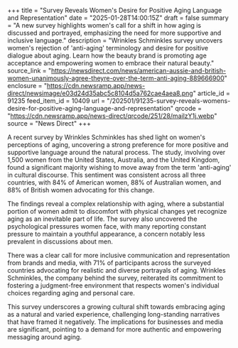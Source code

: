 +++
title = "Survey Reveals Women's Desire for Positive Aging Language and Representation"
date = "2025-01-28T14:00:15Z"
draft = false
summary = "A new survey highlights women's call for a shift in how aging is discussed and portrayed, emphasizing the need for more supportive and inclusive language."
description = "Wrinkles Schminkles survey uncovers women's rejection of 'anti-aging' terminology and desire for positive dialogue about aging. Learn how the beauty brand is promoting age acceptance and empowering women to embrace their natural beauty."
source_link = "https://newsdirect.com/news/american-aussie-and-british-women-unanimously-agree-theyre-over-the-term-anti-aging-889666900"
enclosure = "https://cdn.newsramp.app/news-direct/newsimage/e03d24d35abc5c8104d5a762cae4aea8.png"
article_id = 91235
feed_item_id = 10409
url = "/202501/91235-survey-reveals-womens-desire-for-positive-aging-language-and-representation"
qrcode = "https://cdn.newsramp.app/news-direct/qrcode/251/28/mailzY1j.webp"
source = "News Direct"
+++

<p>A recent survey by Wrinkles Schminkles has shed light on women's perceptions of aging, uncovering a strong preference for more positive and supportive language around the natural process. The study, involving over 1,500 women from the United States, Australia, and the United Kingdom, found a significant majority wishing to move away from the term 'anti-aging' in cultural discourse. This sentiment was consistent across all three countries, with 84% of American women, 88% of Australian women, and 88% of British women advocating for this change.</p><p>The findings reveal a complex relationship with aging, where a substantial portion of women admit to discomfort with physical changes yet recognize aging as an inevitable part of life. The survey also uncovered the psychological pressures women face, with many reporting constant pressure to maintain a youthful appearance, a concern notably less prevalent in discussions about men.</p><p>There was a clear call for more inclusive communication and representation from brands and media, with 71% of participants across the surveyed countries advocating for realistic and diverse portrayals of aging. Wrinkles Schminkles, the company behind the survey, reiterated its commitment to fostering a judgment-free environment that respects women's individual choices regarding aging and personal care.</p><p>This survey underscores a growing cultural shift towards embracing aging as a natural and varied experience, challenging long-standing narratives that have framed it negatively. The implications for businesses and media are significant, pointing to a demand for more authentic and empowering messaging around aging.</p>